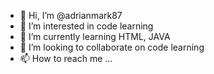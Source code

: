 - 👋 Hi, I’m @adrianmark87
- 👀 I’m interested in code learning
- 🌱 I’m currently learning HTML, JAVA
- 💞️ I’m looking to collaborate on code learning
- 📫 How to reach me ...

<!---
adrianmark87/adrianmark87 is a ✨ special ✨ repository because its `README.md` (this file) appears on your GitHub profile.
You can click the Preview link to take a look at your changes.
--->
